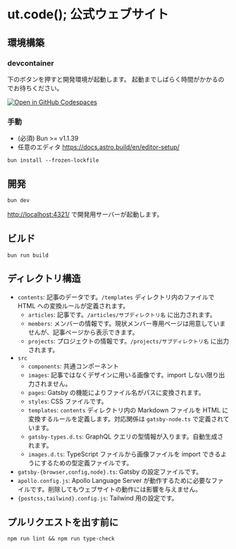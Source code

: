# ut.code(); 公式ウェブサイト

## 環境構築

### devcontainer

下のボタンを押すと開発環境が起動します。
起動までしばらく時間がかかるのでお待ちください。

[![Open in GitHub Codespaces](https://github.com/codespaces/badge.svg)](https://codespaces.new/ut-code/website)

### 手動

- (必須) Bun >= v1.1.39
- 任意のエディタ https://docs.astro.build/en/editor-setup/

```shell
bun install --frozen-lockfile
```

## 開発

```shell
bun dev
```

<http://localhost:4321/> で開発用サーバーが起動します。

## ビルド

```shell
bun run build
```

## ディレクトリ構造

- `contents`: 記事のデータです。`/templates` ディレクトリ内のファイルで HTML への変換ルールが定義されます。
  - `articles`: 記事です。`/articles/サブディレクトリ名` に出力されます。
  - `members`: メンバーの情報です。現状メンバー専用ページは用意していませんが、記事ページから表示できます。
  - `projects`: プロジェクトの情報です。`/projects/サブディレクトリ名` に出力されます。
- `src`
  - `components`: 共通コンポーネント
  - `images`: 記事ではなくデザインに用いる画像です。import しない限り出力されません。
  - `pages`: Gatsby の機能によりファイル名がパスに変換されます。
  - `styles`: CSS ファイルです。
  - `templates`: `contents` ディレクトリ内の Markdown ファイルを HTML に変換するルールを定義します。対応関係は `gatsby-node.ts` で定義されています。
  - `gatsby-types.d.ts`: GraphQL クエリの型情報が入ります。自動生成されます。
  - `images.d.ts`: TypeScript ファイルから画像ファイルを import できるようにするための型定義ファイルです。
- `gatsby-{browser,config,node}.ts`: Gatsby の設定ファイルです。
- `apollo.config.js`: Apollo Language Server が動作するために必要なファイルです。削除してもウェブサイトの動作には影響を与えません。
- `{postcss,tailwind}.config.js`: Tailwind 用の設定です。

## プルリクエストを出す前に

```shell
npm run lint && npm run type-check
```
